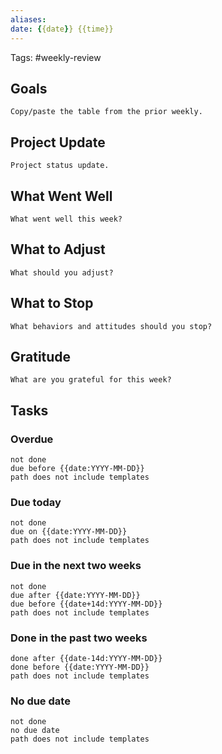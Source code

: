```yaml
---
aliases:
date: {{date}} {{time}}
---
```

Tags: #weekly-review

## Goals
`Copy/paste the table from the prior weekly.`

## Project Update
`Project status update.`

## What Went Well
`What went well this week?`

## What to Adjust
`What should you adjust?`

## What to Stop
`What behaviors and attitudes should you stop?`

## Gratitude
`What are you grateful for this week?`

## Tasks

### Overdue
```tasks
not done
due before {{date:YYYY-MM-DD}}
path does not include templates
```

### Due today
```tasks
not done
due on {{date:YYYY-MM-DD}}
path does not include templates
```

### Due in the next two weeks
```tasks
not done
due after {{date:YYYY-MM-DD}}
due before {{date+14d:YYYY-MM-DD}}
path does not include templates
```

### Done in the past two weeks
```tasks
done after {{date-14d:YYYY-MM-DD}}
done before {{date:YYYY-MM-DD}}
path does not include templates
```

### No due date
```tasks
not done
no due date
path does not include templates
```